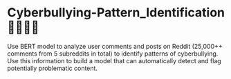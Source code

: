 # Cyberbullying-Pattern_Identification 🧑‍🤝‍🧑👊
Use BERT model to analyze user comments and posts on Reddit (25,000++ comments from 5 subreddits in total) to identify patterns of cyberbullying. Use this information to build a model that can automatically detect and flag potentially problematic content.
